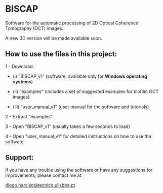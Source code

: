 # BISCAP
Software for the automatic processing of 2D Optical Coherence Tomography (OCT) images.

A new 3D version will be made available soon.





## How to use the files in this project:

1 - Download:

* (i) "BISCAP_v1" (software, available only for **Windows operating systems**)

* (ii) "examples" (includes a set of suggested examples for biofilm OCT images)

* (iii) "user_manual_v1" (user manual for the software and tutorials)
  
2 - Extract "examples"

3 - Open "BISCAP_v1" (usually takes a few seconds to load)

4 - Open "user_manual_v1" for detailed instructions on how to use the software

## Support:
If you have any trouble using the software or have any suggestions for improvements, please contact me at:

diogo.narciso@tecnico.ulisboa.pt
